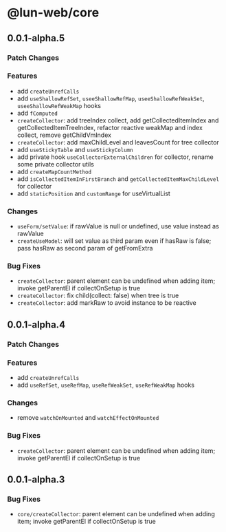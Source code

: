 # @lun-web/core

## 0.0.1-alpha.5

### Patch Changes

### Features

- add `createUnrefCalls`
- add `useShallowRefSet`, `useeShallowRefMap`, `useeShallowRefWeakSet`, `useeShallowRefWeakMap` hooks
- add `fComputed`
- `createCollector`: add treeIndex collect, add getCollectedItemIndex and getCollectedItemTreeIndex, refactor reactive weakMap and index collect, remove getChildVmIndex
- `createCollector`: add maxChildLevel and leavesCount for tree collector
- add `useStickyTable` and `useStickyColumn`
- add private hook `useCollectorExternalChildren` for collector, rename some private collector utils
- add `createMapCountMethod`
- add `isCollectedItemInFirstBranch` and `getCollectedItemMaxChildLevel` for collector
- add `staticPosition` and `customRange` for useVirtualList

### Changes

- `useForm/setValue`: if rawValue is null or undefined, use value instead as rawValue
- `createUseModel`: will set value as third param even if hasRaw is false; pass hasRaw as second param of getFromExtra

### Bug Fixes

- `createCollector`: parent element can be undefined when adding item; invoke getParentEl if collectOnSetup is true
- `createCollector`: fix child(collect: false) when tree is true
- `createCollector`: add markRaw to avoid instance to be reactive

## 0.0.1-alpha.4

### Patch Changes

### Features

- add `createUnrefCalls`
- add `useRefSet`, `useRefMap`, `useRefWeakSet`, `useRefWeakMap` hooks

### Changes

- remove `watchOnMounted` and `watchEffectOnMounted`

### Bug Fixes

- `createCollector`: parent element can be undefined when adding item; invoke getParentEl if collectOnSetup is true

## 0.0.1-alpha.3

### Bug Fixes

- `core/createCollector`: parent element can be undefined when adding item; invoke getParentEl if collectOnSetup is true

